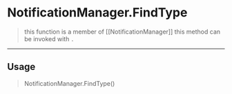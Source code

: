 # NotificationManager.FindType
> this function is a member of [[NotificationManager]]
> this method can be invoked with `.`
-----
## Usage
> NotificationManager.FindType()
